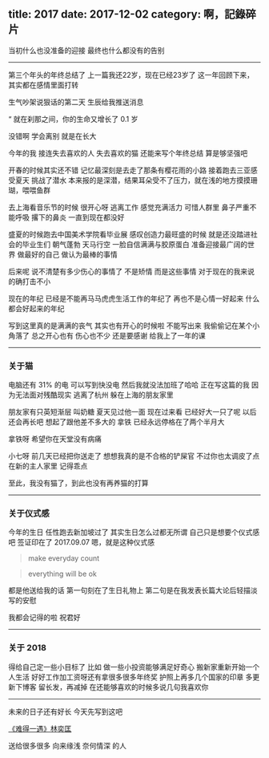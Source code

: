 title: 2017
date: 2017-12-02
category: 啊，記錄碎片
---

当初什么也没准备的迎接
最终也什么都没有的告别

<!-- more -->

---

第三个年头的年终总结了
上一篇我还22岁，现在已经23岁了
这一年回顾下来，其实都在感情里面打转

生气吵架说狠话的第二天
生辰给我推送消息

“ 就在刹那之间，你的生命又增长了 0.1 岁

没错啊
学会离别
就是在长大

今年的我
接连失去喜欢的人 失去喜欢的猫
还能来写个年终总结
算是够坚强吧

开春的时候其实还不错
记忆最深刻是去走了那条有樱花雨的小路
接着跑去三亚感受夏天
挑战了潜水
本来报的是深潜，结果耳朵受不了压力，就在浅的地方摸摸珊瑚，喂喂鱼群

去上海看音乐节的时候
很开心呀 逃离工作 感觉充满活力 
可惜人群里 鼻子严重不能呼吸
撂下的鼻炎 一直到现在都没好

盛夏的时候跑去中国美术学院看毕业展
感叹创造力最旺盛的时候
就是还没踏进社会的毕业生们
朝气蓬勃 天马行空
一脸自信满满与胶原蛋白 准备迎接最广阔的世界
做最好的自己 做认为最棒的事情

后来呢
说不清楚有多少伤心的事情了
不是矫情
而是这些事情
对于现在的我来说 的确打击不小

现在的年纪
已经是不能再马马虎虎生活工作的年纪了
再也不是心情一好起来 什么都会好起来的年纪

写到这里真的是满满的丧气
其实也有开心的时候啦
不能写出来 我偷偷记在某个小角落了
总之开心也有 伤心也不少
还是要感谢 给我上了一年的课

---

### 关于猫

电脑还有 31% 的电
可以写到快没电 然后我就没法加班了哈哈
正在写这篇的我 因为无法面对残酷现实
逃离了杭州 躲在上海的朋友家里

朋友家有只英短渐层 叫奶糖 夏天见过他一面
现在过来看 已经好大一只了呢 以后还会再长吧
想起了跟他差不多大的 拿铁
已经永远停格在了两个半月大

拿铁呀 
希望你在天堂没有病痛

小七呀 
前几天已经把你送走了 想想我真的是不合格的铲屎官
不过你也太调皮了点 在新的主人家里 记得乖点

至此，我没有猫了，到此也没有再养猫的打算

---

### 关于仪式感

今年的生日
任性跑去新加坡过了
其实生日怎么过都无所谓
自己只是想要个仪式感吧
签证印在了 2017.09.07 
嗯，就是这种仪式感

> make everyday count

> everything will be ok

都是他送给我的话
第一句刻在了生日礼物上
第二句是在我发表长篇大论后轻描淡写的安慰

我都会记得的啦
祝君好

---

### 关于 2018

得给自己定一些小目标了
比如 
做一些小投资能够满足好奇心
搬新家重新开始一个人生活
好好工作加工资呀还有拿很多很多年终奖
护照上再多几个国家的印章
多更新下博客
留长发，再减掉
在还能够喜欢的时候多说几句我喜欢你

---

未来的日子还有好长
今天先写到这吧

[《难得一遇》林奕匡](https://i.y.qq.com/v8/playsong.html?songid=200439449&source=yqq#wechat_redirect)

送给很多很多 向来缘浅 奈何情深 的人